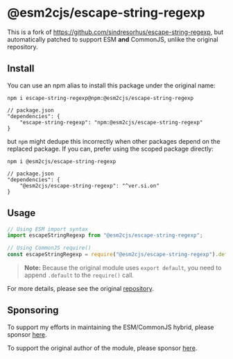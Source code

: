 # @esm2cjs/escape-string-regexp

This is a fork of https://github.com/sindresorhus/escape-string-regexp, but automatically patched to support ESM **and** CommonJS, unlike the original repository.

## Install

You can use an npm alias to install this package under the original name:

```
npm i escape-string-regexp@npm:@esm2cjs/escape-string-regexp
```

```jsonc
// package.json
"dependencies": {
    "escape-string-regexp": "npm:@esm2cjs/escape-string-regexp"
}
```

but `npm` might dedupe this incorrectly when other packages depend on the replaced package. If you can, prefer using the scoped package directly:

```
npm i @esm2cjs/escape-string-regexp
```

```jsonc
// package.json
"dependencies": {
    "@esm2cjs/escape-string-regexp": "^ver.si.on"
}
```

## Usage

```js
// Using ESM import syntax
import escapeStringRegexp from "@esm2cjs/escape-string-regexp";

// Using CommonJS require()
const escapeStringRegexp = require("@esm2cjs/escape-string-regexp").default;
```

> **Note:**
> Because the original module uses `export default`, you need to append `.default` to the `require()` call.

For more details, please see the original [repository](https://github.com/sindresorhus/escape-string-regexp).

## Sponsoring

To support my efforts in maintaining the ESM/CommonJS hybrid, please sponsor [here](https://github.com/sponsors/AlCalzone).

To support the original author of the module, please sponsor [here](https://github.com/sindresorhus/escape-string-regexp).
